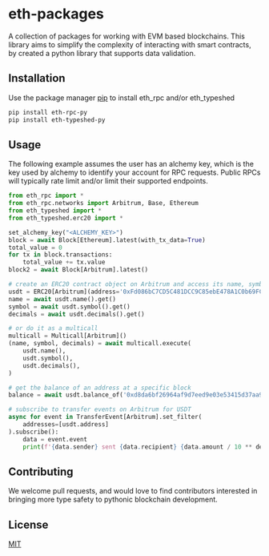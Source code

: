 # eth-packages

A collection of packages for working with EVM based blockchains.  This library aims to simplify the complexity of interacting with smart contracts, by created a python library that supports data validation.


## Installation

Use the package manager [pip](https://pip.pypa.io/en/stable/) to install eth_rpc and/or eth_typeshed

```bash
pip install eth-rpc-py
pip install eth-typeshed-py
```

## Usage

The following example assumes the user has an alchemy key, which is the key used by alchemy to identify your account for RPC requests.  Public RPCs will typically rate limit and/or limit their supported endpoints.

```python
from eth_rpc import *
from eth_rpc.networks import Arbitrum, Base, Ethereum
from eth_typeshed import *
from eth_typeshed.erc20 import *

set_alchemy_key("<ALCHEMY_KEY>")
block = await Block[Ethereum].latest(with_tx_data=True)
total_value = 0
for tx in block.transactions:
    total_value += tx.value
block2 = await Block[Arbitrum].latest()

# create an ERC20 contract object on Arbitrum and access its name, symbol and decimals
usdt = ERC20[Arbitrum](address='0xFd086bC7CD5C481DCC9C85ebE478A1C0b69FCbb9')
name = await usdt.name().get()
symbol = await usdt.symbol().get()
decimals = await usdt.decimals().get()

# or do it as a multicall
multicall = Multicall[Arbitrum]()
(name, symbol, decimals) = await multicall.execute(
    usdt.name(),
    usdt.symbol(),
    usdt.decimals(),
)

# get the balance of an address at a specific block
balance = await usdt.balance_of('0xd8da6bf26964af9d7eed9e03e53415d37aa96045').get(block_number=246_802_382)

# subscribe to transfer events on Arbitrum for USDT
async for event in TransferEvent[Arbitrum].set_filter(
    addresses=[usdt.address]
).subscribe():
    data = event.event
    print(f'{data.sender} sent {data.recipient} {data.amount / 10 ** decimals} {name}')
```


## Contributing

We welcome pull requests, and would love to find contributors interested in bringing more type
safety to pythonic blockchain development.

## License

[MIT](https://choosealicense.com/licenses/mit/)
